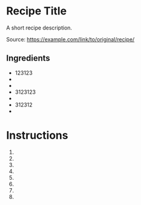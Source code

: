 # Recipe Title

A short recipe description.

Source: https://example.com/link/to/original/recipe/

## Ingredients

- 123123
- 
- 
- 3123123
- 
- 312312
- 

# Instructions

1. 
2. 
3. 
4. 
5. 
6.
7.
8.
